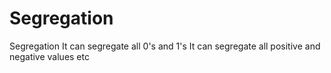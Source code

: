 # Segregation
Segregation
It can segregate all 0's and 1's
It can segregate all positive and negative values etc
